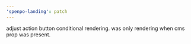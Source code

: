 ```yaml
---
'spenpo-landing': patch
---
```


adjust action button conditional rendering. was only rendering when cms prop was present.
